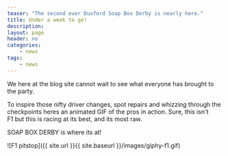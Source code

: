 ```yaml
---
teaser: "The second ever Duxford Soap Box Derby is nearly here."
title: Under a week to go!
description:
layout: page
header: no
categories:
    - news
tags:
    - news
---
```


We here at the blog site cannot wait to see what everyone has brought to the party. 

To inspire those nifty driver changes, spot repairs and whizzing through the checkpoints heres an animated GIF of the pros in action. Sure, this isn't F1 but this is racing at its best, and its most raw.

SOAP BOX DERBY is where its at!

![F1 pitstop]({{ site.url }}{{ site.baseurl }}/images/giphy-f1.gif)
